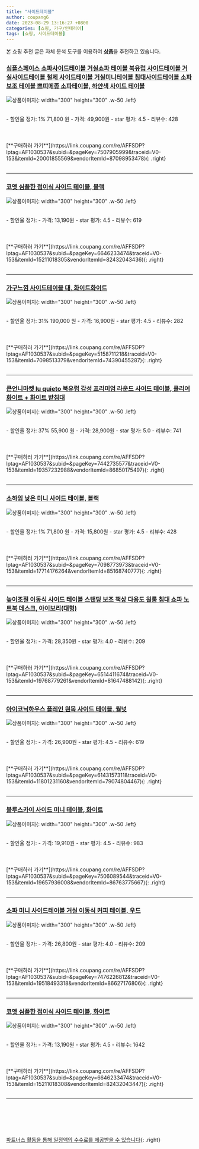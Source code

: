```yaml
---
title: "사이드테이블"
author: coupang6
date: 2023-08-29 13:16:27 +0800
categories: [쇼핑, 가구/인테리어]
tags: [쇼핑, 사이드테이블]
---
```


본 쇼핑 추천 글은 자체 분석 도구를 이용하여 [**상품**](https://link.coupang.com/a/bao1ui)을 추천하고 있습니다.

### [심플스페이스 쇼파사이드테이블 거실쇼파 테이블 북유럽 사이드테이블 거실사이드테이블 철제 사이드테이블 거실미니테이블 침대사이드테이블 소파 보조 테이블 쁘띠메종 소파테이블, 하얀색  사이드 테이블](https://link.coupang.com/re/AFFSDP?lptag=AF1030537&subid=&pageKey=7507905999&traceid=V0-153&itemId=20001855569&vendorItemId=87098953478)

![상품이미지](https://thumbnail9.coupangcdn.com/thumbnails/remote/230x230ex/image/vendor_inventory/636a/e070cfbf7621f97d2a81b42fc099a2077d1e0c95e134dd8b48dbfd1f3bf2.png){: width="300" height="300" .w-50 .left}


<br>
- 할인율 정가: 1%  71,800   원
- 가격: 49,900원
- star 평가: 4.5
- 리뷰수: 428
<br>
<br>
<br>
<br>
[**구매하러 가기**](https://link.coupang.com/re/AFFSDP?lptag=AF1030537&subid=&pageKey=7507905999&traceid=V0-153&itemId=20001855569&vendorItemId=87098953478){: .right}
<br>
<br>

---

### [코멧 심플한 접이식 사이드 테이블, 블랙](https://link.coupang.com/re/AFFSDP?lptag=AF1030537&subid=&pageKey=6646233474&traceid=V0-153&itemId=15211018305&vendorItemId=82432043436)

![상품이미지](https://thumbnail9.coupangcdn.com/thumbnails/remote/230x230ex/image/retail/images/5308493879182840-cd0f7391-080b-4045-ab2f-ded59d798506.png){: width="300" height="300" .w-50 .left}


<br>
- 할인율 정가: 
- 가격: 13,190원
- star 평가: 4.5
- 리뷰수: 619
<br>
<br>
<br>
<br>
[**구매하러 가기**](https://link.coupang.com/re/AFFSDP?lptag=AF1030537&subid=&pageKey=6646233474&traceid=V0-153&itemId=15211018305&vendorItemId=82432043436){: .right}
<br>
<br>

---

### [가구느낌 사이드테이블 대, 화이트화이트](https://link.coupang.com/re/AFFSDP?lptag=AF1030537&subid=&pageKey=5158711218&traceid=V0-153&itemId=7098513379&vendorItemId=74390455287)

![상품이미지](https://thumbnail10.coupangcdn.com/thumbnails/remote/230x230ex/image/rs_quotation_api/kg2gwly0/a209605dc4bc4634baa4bece8faf5414.jpg){: width="300" height="300" .w-50 .left}


<br>
- 할인율 정가: 31%  190,000   원
- 가격: 16,900원
- star 평가: 4.5
- 리뷰수: 282
<br>
<br>
<br>
<br>
[**구매하러 가기**](https://link.coupang.com/re/AFFSDP?lptag=AF1030537&subid=&pageKey=5158711218&traceid=V0-153&itemId=7098513379&vendorItemId=74390455287){: .right}
<br>
<br>

---

### [큰언니마켓 lu quieto 북유럽 감성 프리미엄 라운드 사이드 테이블, 클리어 화이트 + 화이트 받침대](https://link.coupang.com/re/AFFSDP?lptag=AF1030537&subid=&pageKey=7442735577&traceid=V0-153&itemId=19357232988&vendorItemId=86850175497)

![상품이미지](https://thumbnail6.coupangcdn.com/thumbnails/remote/230x230ex/image/vendor_inventory/cbb7/4e41af9d268a150cc0051843050f626b213324548a347bbc9e2a4426d9c7.jpg){: width="300" height="300" .w-50 .left}


<br>
- 할인율 정가: 37%  55,900   원
- 가격: 28,900원
- star 평가: 5.0
- 리뷰수: 741
<br>
<br>
<br>
<br>
[**구매하러 가기**](https://link.coupang.com/re/AFFSDP?lptag=AF1030537&subid=&pageKey=7442735577&traceid=V0-153&itemId=19357232988&vendorItemId=86850175497){: .right}
<br>
<br>

---

### [소하임 낮은 미니 사이드 테이블, 블랙](https://link.coupang.com/re/AFFSDP?lptag=AF1030537&subid=&pageKey=7098773973&traceid=V0-153&itemId=17714176264&vendorItemId=85168740777)

![상품이미지](https://thumbnail7.coupangcdn.com/thumbnails/remote/230x230ex/image/vendor_inventory/0a78/6915f2b9068c86e533bd43dca06e06c92b7583ad00b941c881508c9e9fa4.jpg){: width="300" height="300" .w-50 .left}


<br>
- 할인율 정가: 1%  71,800   원
- 가격: 15,800원
- star 평가: 4.5
- 리뷰수: 428
<br>
<br>
<br>
<br>
[**구매하러 가기**](https://link.coupang.com/re/AFFSDP?lptag=AF1030537&subid=&pageKey=7098773973&traceid=V0-153&itemId=17714176264&vendorItemId=85168740777){: .right}
<br>
<br>

---

### [높이조절 이동식 사이드 테이블 스탠딩 보조 책상 다용도 원룸 침대 쇼파 노트북 데스크, 아이보리(대형)](https://link.coupang.com/re/AFFSDP?lptag=AF1030537&subid=&pageKey=6514411674&traceid=V0-153&itemId=19768779261&vendorItemId=81647488142)

![상품이미지](https://thumbnail10.coupangcdn.com/thumbnails/remote/230x230ex/image/vendor_inventory/3aeb/23fd5121a6b9deedf0ffc00a9bec8ce57d913905b8524782a4e53f07970c.JPG){: width="300" height="300" .w-50 .left}


<br>
- 할인율 정가: 
- 가격: 28,350원
- star 평가: 4.0
- 리뷰수: 209
<br>
<br>
<br>
<br>
[**구매하러 가기**](https://link.coupang.com/re/AFFSDP?lptag=AF1030537&subid=&pageKey=6514411674&traceid=V0-153&itemId=19768779261&vendorItemId=81647488142){: .right}
<br>
<br>

---

### [아이코닉하우스 플레인 원목 사이드 테이블, 월넛](https://link.coupang.com/re/AFFSDP?lptag=AF1030537&subid=&pageKey=6143157311&traceid=V0-153&itemId=11801231160&vendorItemId=79074804467)

![상품이미지](https://thumbnail7.coupangcdn.com/thumbnails/remote/230x230ex/image/rs_quotation_api/urqnbamt/b6dad0fe9b1049f28b0810a1ed9006e5.jpg){: width="300" height="300" .w-50 .left}


<br>
- 할인율 정가: 
- 가격: 26,900원
- star 평가: 4.5
- 리뷰수: 619
<br>
<br>
<br>
<br>
[**구매하러 가기**](https://link.coupang.com/re/AFFSDP?lptag=AF1030537&subid=&pageKey=6143157311&traceid=V0-153&itemId=11801231160&vendorItemId=79074804467){: .right}
<br>
<br>

---

### [블루스카이 사이드 미니 테이블, 화이트](https://link.coupang.com/re/AFFSDP?lptag=AF1030537&subid=&pageKey=7506089544&traceid=V0-153&itemId=19657936008&vendorItemId=86763775667)

![상품이미지](https://thumbnail7.coupangcdn.com/thumbnails/remote/230x230ex/image/vendor_inventory/8bc0/4c5584423bb9e9333a0ecbb5dc8a41c688d094d3ef203134192036d83944.jpg){: width="300" height="300" .w-50 .left}


<br>
- 할인율 정가: 
- 가격: 19,910원
- star 평가: 4.5
- 리뷰수: 983
<br>
<br>
<br>
<br>
[**구매하러 가기**](https://link.coupang.com/re/AFFSDP?lptag=AF1030537&subid=&pageKey=7506089544&traceid=V0-153&itemId=19657936008&vendorItemId=86763775667){: .right}
<br>
<br>

---

### [소파 미니 사이드테이블 거실 이동식 커피 테이블, 우드](https://link.coupang.com/re/AFFSDP?lptag=AF1030537&subid=&pageKey=7476226812&traceid=V0-153&itemId=19518493318&vendorItemId=86627176806)

![상품이미지](https://thumbnail6.coupangcdn.com/thumbnails/remote/230x230ex/image/vendor_inventory/168d/1982d1b7847a98c02cb6bb0a98a438e582ef601137ec064eaa7d4bd8a87e.png){: width="300" height="300" .w-50 .left}


<br>
- 할인율 정가: 
- 가격: 26,800원
- star 평가: 4.0
- 리뷰수: 209
<br>
<br>
<br>
<br>
[**구매하러 가기**](https://link.coupang.com/re/AFFSDP?lptag=AF1030537&subid=&pageKey=7476226812&traceid=V0-153&itemId=19518493318&vendorItemId=86627176806){: .right}
<br>
<br>

---

### [코멧 심플한 접이식 사이드 테이블, 화이트](https://link.coupang.com/re/AFFSDP?lptag=AF1030537&subid=&pageKey=6646233474&traceid=V0-153&itemId=15211018308&vendorItemId=82432043447)

![상품이미지](https://thumbnail10.coupangcdn.com/thumbnails/remote/230x230ex/image/retail/images/4867327243708856-23088c02-60c6-46cc-a73c-6f86c4af2ff2.png){: width="300" height="300" .w-50 .left}


<br>
- 할인율 정가: 
- 가격: 13,190원
- star 평가: 4.5
- 리뷰수: 1642
<br>
<br>
<br>
<br>
[**구매하러 가기**](https://link.coupang.com/re/AFFSDP?lptag=AF1030537&subid=&pageKey=6646233474&traceid=V0-153&itemId=15211018308&vendorItemId=82432043447){: .right}
<br>
<br>

---
<br><br><br><br><br> [파트너스 활동을 통해 일정액의 수수료를 제공받을 수 있습니다](https://link.coupang.com/a/bao1ui){: .right}